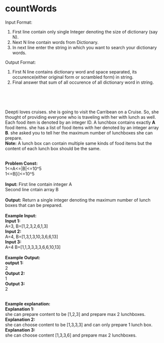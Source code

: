 # countWords
Input Format:
1) First line contain only single Integer denoting the size of dictionary (say N).
2) Next N line contain words from  Dictionary.
3) In next line enter the string in which you want to search your dictionary words.

Output Format:
1) First N line contains dictionary word and space separated, its occurence(either original form or scrambled form) in string.
2) Final answer that sum of all occurence of all dictionary word in string.

<br/><br/><br/>



Deepti loves cruises. she is going to visit the Carribean on a Cruise. So, she thought of providing everyone who is traveling with her with lunch as well. Each food item is denoted by an integer ID. A lunchbox contains exactly **A** food items. she has a list of food items with her denoted by an integer array **B**. she asked you to tell her the maximum number of lunchboxes she can prepare. <br/>
**Note:** A lunch box can contain multiple same kinds of food items but the content of each lunch box should be the same.<br/><br/>

**Problem Const:**<br/>
1<=A<=|B|<=10^5<br/>
1<=B[i]<=10^5
<br/><br/>
**Input:**
First line contain integer A<br/>
Second line cntain array B
<br/><br/>
**Output:**
Return a single integer denoting the maximum number of lunch boxes that can be prepared.
<br/><br/>
**Example Input:**<br/>
**Input 1:**<br/>
A=3, B=[1,2,3,2,6,1,3]<br/>
**Input 2:**<br/>
A=4, B=[1,3,1,3,10,3,6,6,13]<br/>
**Input 3:**<br/>
A=4 B=[1,1,3,3,3,3,6,6,10,13]<br/>
<br/>
**Example Output:**<br/>
**output 1:**<br/>
2<br/>
**Output 2:**<br/>
1<br/>
**Output 3:**<br/>
2<br/><br/>

**Example explanation:**<br/>
**Explanation 1:**<br/>
she can prepare content to be [1,2,3] and prepare max 2 lunchboxes.<br/>
**Explanation 2:**<br/>
she can choose content to be [1,3,3,3] and can only prepare 1 lunch box.<br/>
**Explanation 3:**<br/>
she can choose content [1,3,3,6] and prepare max 2 lunchboxes.<br/>
